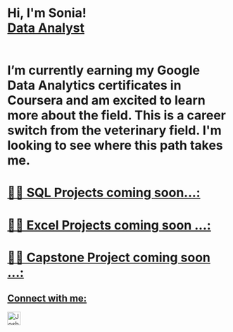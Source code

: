 
<h1>Hi, I'm Sonia! <br/><a href="https://github.com/sonia-dieter">Data Analyst </a> <p> <br/> I’m currently earning my Google Data Analytics certificates in Coursera and am excited to learn more about the field. This is a career switch from the veterinary field. I'm looking to see where this path takes me.<p> 
<a href="https://www.linkedin.com/in/soniadieter2022/">

<h1>👨‍💻 SQL Projects coming soon...:</h1>

<h1>👨‍💻 Excel Projects coming soon ...:</h1>
<h1>👨‍💻 Capstone Project coming soon ...:</h1>

<h2> Connect with me:</h2>


[<img align="left" alt="JoshMadakor | LinkedIn" width="30px" src="https://cdn.jsdelivr.net/npm/simple-icons@v3/icons/linkedin.svg" />][linkedin]

[linkedin]: https://linkedin.com/in/soniadieter2022
<!--
**sonia-dieter/sonia-dieter** is a ✨ _special_ ✨ repository because its `README.md` (this file) appears on your GitHub profile.

Here are some ideas to get you started:

- 🔭 I’m currently working on ...
- 🌱 I’m currently learning ...
- 👯 I’m looking to collaborate on ...
- 🤔 I’m looking for help with ...
- 💬 Ask me about ...
- 📫 How to reach me: ...
- 😄 Pronouns: ...
- ⚡ Fun fact: ...
-->

<!--
**sonia-dieter/Sonia-Dieter** is a ✨ _special_ ✨ repository because its `README.md` (this file) appears on your GitHub profile.

Here are some ideas to get you started:

- 🔭 I’m currently working on ...
- 🌱 I’m currently learning data analytics and R ...
- 👯 I’m looking to collaborate on ...
- 🤔 I’m looking for help with ...
- 💬 Ask me about ...
- 📫 How to reach me: ...
- 😄 Pronouns: ...
- ⚡ Fun fact: ...
-->
